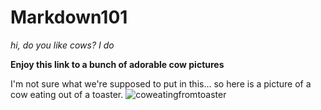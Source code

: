 # Markdown101
*hi, do you like cows? I do*

**Enjoy this link to a bunch of adorable cow pictures**

I'm not sure what we're supposed to put in this... so here is a picture of a cow eating out of a toaster. 
![coweatingfromtoaster](https://www.pinterest.com/pin/213428469821375718/)
